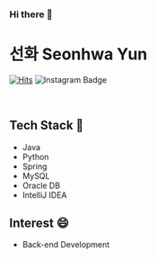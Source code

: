 ### Hi there 👋 

# 선화 Seonhwa Yun


[![Hits](https://hits.seeyoufarm.com/api/count/incr/badge.svg?url=https%3A%2F%2Fgithub.com%2FSeonhwaYUN&count_bg=%23EEC9F3&title_bg=%23EF7878&icon=&icon_color=%23E7E7E7&title=VISIT&edge_flat=false)](https://hits.seeyoufarm.com)
![Instagram Badge](https://img.shields.io/badge/-Instagram-dd2a7b?style=flat-square&logo=instagram&logoColor=white&link=https://www.instagram.com/code._.jerry/)

<br>

## Tech Stack 🌱
- Java
- Python
- Spring
- MySQL
- Oracle DB
- IntelliJ IDEA

## Interest 😄
- Back-end Development
